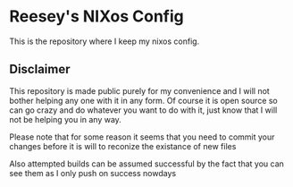 # Reesey's NIXos Config

This is the repository where I keep my nixos config.

## Disclaimer

This repository is made public purely for my convenience and I will not bother helping any one with it in any form. Of course it is open source so can go crazy and do whatever you want to do with it, just know that I will not be helping you in any way.

Please note that for some reason it seems that you need to commit your changes before it is will to reconize the existance of new files

Also attempted builds can be assumed successful by the fact that you can see them as I only push on success nowdays
